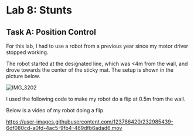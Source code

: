 # Lab 8: Stunts

## Task A: Position Control

For this lab, I had to use a robot from a previous year since my motor driver stopped working. 

The robot started at the designated line, which was <4m from the wall, and drove towards the center of the sticky mat. The setup is shown in the picture below.

![IMG_3202](https://user-images.githubusercontent.com/123786420/231438345-684adfb5-c913-4458-a7bd-7e5af1433ef8.jpg)

I used the following code to make my robot do a flip at 0.5m from the wall.

<script src="https://gist.github.com/sarika2446/51485a629df627ade8af4f6ed2402c3a.js"></script>

Below is a video of my robot doing a flip.

https://user-images.githubusercontent.com/123786420/232985439-6df080cd-a0fd-4ac5-9fb4-469dfb6adad6.mov

